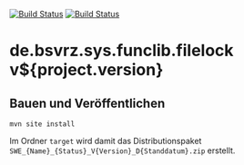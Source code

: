[![Build Status](https://travis-ci.org/bitctrl/de.bsvrz.sys.funclib.filelock.svg?branch=master)](https://travis-ci.org/bitctrl/de.bsvrz.sys.funclib.filelock)
[![Build Status](https://api.bintray.com/packages/bitctrl/maven/de.bsvrz.sys.funclib.filelock/images/download.svg)](https://bintray.com/bitctrl/maven/de.bsvrz.sys.funclib.filelock)

de.bsvrz.sys.funclib.filelock v${project.version}
====================================


Bauen und Veröffentlichen
-------------------------

    mvn site install

Im Ordner `target` wird damit das Distributionspaket
`SWE_{Name}_{Status}_V{Version}_D{Standdatum}.zip` erstellt.
